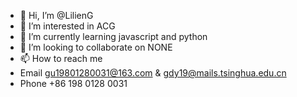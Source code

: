 - 👋 Hi, I’m @LilienG
- 👀 I’m interested in ACG
- 🌱 I’m currently learning javascript and python
- 💞️ I’m looking to collaborate on NONE
- 📫 How to reach me 
- Email gu19801280031@163.com & gdy19@mails.tsinghua.edu.cn
- Phone +86 198 0128 0031

<!---
LilienG/LilienG is a ✨ special ✨ repository because its `README.md` (this file) appears on your GitHub profile.
You can click the Preview link to take a look at your changes.
--->
